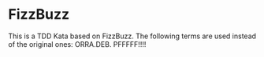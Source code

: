 FizzBuzz
========

This is a TDD Kata based on FizzBuzz. The following terms are used instead of the original ones:
ORRA.DEB. PFFFFF!!!!
